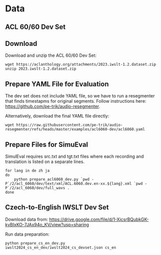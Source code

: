 # Data

## ACL 60/60 Dev Set

## Download
Download and unzip the ACL 60/60 Dev Set:
```
wget https://aclanthology.org/attachments/2023.iwslt-1.2.dataset.zip
unzip 2023.iwslt-1.2.dataset.zip
```
## Prepare YAML File for Evaluation
The dev set does not include YAML file, so we have to run a resegmenter that finds timestapms for original segments. Follow instructions here: https://github.com/pe-trik/audio-resegmenter.

Alternatively, download the final YAML file directly:
```
wget https://raw.githubusercontent.com/pe-trik/audio-resegmenter/refs/heads/master/examples/acl6060-dev/acl6060.yaml
```

## Prepare Files for SimuEval
SimulEval requires src.txt and tgt.txt files where each recording and translation is listed on a separate lines.

```
for lang in de zh ja
do
    python prepare_acl6060_dev.py `pwd -P`/2/acl_6060/dev/text/xml/ACL.6060.dev.en-xx.${lang}.xml `pwd -P`/2/acl_6060/dev/full_wavs .
done
```
## Czech-to-English IWSLT Dev Set

Download data from: https://drive.google.com/file/d/1-XicsrBQubkGK-kyBIxKO-7JAx94o_KV/view?usp=sharing

Run data preparation:
```
python prepare_cs_en_dev.py iwslt2024_cs_en_dev/iwslt2024_cs_devset.json cs_en
```
